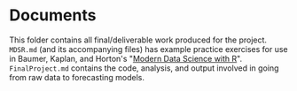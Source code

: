 # Documents

This folder contains all final/deliverable work produced for the project. `MDSR.md` (and its accompanying files) has example practice exercises for use in Baumer, Kaplan, and Horton's "[Modern Data Science with R](https://www.amazon.com/Modern-Science-Chapman-Texts-Statistical/dp/1498724485)". `FinalProject.md` contains the code, analysis, and output involved in going from raw data to forecasting models.